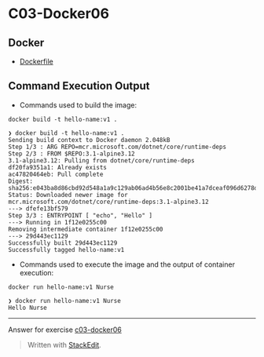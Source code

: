 ﻿# C03-Docker06

## Docker 
- [Dockerfile](Dockerfile)

## Command Execution Output
- Commands used to build  the image:
```
docker build -t hello-name:v1 .

❯ docker build -t hello-name:v1 .  
Sending build context to Docker daemon 2.048kB  
Step 1/3 : ARG REPO=mcr.microsoft.com/dotnet/core/runtime-deps  
Step 2/3 : FROM $REPO:3.1-alpine3.12  
3.1-alpine3.12: Pulling from dotnet/core/runtime-deps  
df20fa9351a1: Already exists  
ac47820464eb: Pull complete  
Digest: sha256:e043ba8d86cbd92d548a1a9c129ab06ad4b56e8c2001be41a7dceaf096d6278d  
Status: Downloaded newer image for mcr.microsoft.com/dotnet/core/runtime-deps:3.1-alpine3.12  
---> dfefe13bf579  
Step 3/3 : ENTRYPOINT [ "echo", "Hello" ]  
---> Running in 1f12e0255c00  
Removing intermediate container 1f12e0255c00  
---> 29d443ec1129  
Successfully built 29d443ec1129  
Successfully tagged hello-name:v1
```

- Commands used to execute the image and the output of container execution:
```
docker run hello-name:v1 Nurse

❯ docker run hello-name:v1 Nurse  
Hello Nurse
```

<!-- Don't change anything below this point-->
<!-- Before commiting, remove both commented lines--> 
***
Answer for exercise [c03-docker06](https://github.com/devopsacademyau/academy/blob/af3225a3436f263164e8daebc6bbd1ef3122b900/classes/03class/exercises/c03-docker06/README.md)


> Written with [StackEdit](https://stackedit.io/).
